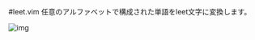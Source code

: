 #leet.vim
任意のアルファベットで構成された単語をleet文字に変換します。

![img](http://mtwtkman.com/static/g/lUALaLiZMfWH/image.gif)
